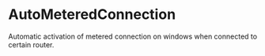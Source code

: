 # AutoMeteredConnection
Automatic activation of metered connection on windows when connected to certain router.
